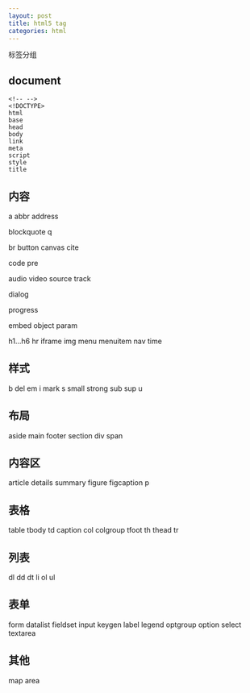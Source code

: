 ```yaml
---
layout: post
title: html5 tag
categories: html
---
```


标签分组


## document

```
<!-- -->
<!DOCTYPE>
html
base
head
body
link
meta
script
style
title
```


## 内容

a
abbr
address

blockquote
q

br
button
canvas
cite

code
pre

audio
video
source
track

dialog

progress

embed
object
param

h1...h6
hr
iframe
img
menu
menuitem
nav
time


## 样式

b
del
em
i
mark
s
small
strong
sub
sup
u


## 布局

aside
main
footer
section
div
span


## 内容区

article
details
summary
figure
figcaption
p


## 表格

table
tbody
td
caption
col
colgroup
tfoot
th
thead
tr


## 列表

dl
dd
dt
li
ol
ul


## 表单

form
datalist
fieldset
input
keygen
label
legend
optgroup
option
select
textarea


## 其他

map
area
